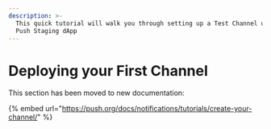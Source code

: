 ```yaml
---
description: >-
  This quick tutorial will walk you through setting up a Test Channel using the
  Push Staging dApp
---
```


# Deploying your First Channel

This section has been moved to new documentation:

{% embed url="https://push.org/docs/notifications/tutorials/create-your-channel/" %}
